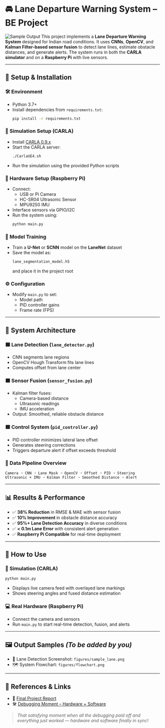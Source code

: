 # 🚘 Lane Departure Warning System – BE Project
![Sample Output](https://github.com/DevanshShukla1/ShunyaOS-internship/raw/main/output_image_new1.png)
This project implements a **Lane Departure Warning System** designed for Indian road conditions. It uses **CNNs**, **OpenCV**, and **Kalman Filter-based sensor fusion** to detect lane lines, estimate obstacle distances, and generate alerts. The system runs in both the **CARLA simulator** and on a **Raspberry Pi** with live sensors.

---

## 🔧 Setup & Installation

### 🛠 Environment
- Python 3.7+
- Install dependencies from `requirements.txt`:
  ```bash
  pip install -r requirements.txt
  ```

### 🚗 Simulation Setup (CARLA)
- Install [CARLA 0.9.x](https://carla.org/)
- Start the CARLA server:
  ```bash
  ./CarlaUE4.sh
  ```
- Run the simulation using the provided Python scripts

### 🍓 Hardware Setup (Raspberry Pi)
- Connect:
  - USB or Pi Camera
  - HC-SR04 Ultrasonic Sensor
  - MPU9250 IMU
- Interface sensors via GPIO/I2C
- Run the system using:
  ```bash
  python main.py
  ```

### 🧠 Model Training
- Train a **U-Net** or **SCNN** model on the **LaneNet** dataset
- Save the model as:
  ```bash
  lane_segmentation_model.h5
  ```
  and place it in the project root

### ⚙️ Configuration
- Modify `main.py` to set:
  - Model path
  - PID controller gains
  - Frame rate (FPS)

---

## 🧠 System Architecture

### 🟦 Lane Detection (`lane_detector.py`)
- CNN segments lane regions
- OpenCV Hough Transform fits lane lines
- Computes offset from lane center

### 🟧 Sensor Fusion (`sensor_fusion.py`)
- Kalman filter fuses:
  - Camera-based distance
  - Ultrasonic readings
  - IMU acceleration
- Output: Smoothed, reliable obstacle distance

### 🟩 Control System (`pid_controller.py`)
- PID controller minimizes lateral lane offset
- Generates steering corrections
- Triggers departure alert if offset exceeds threshold

### 🔁 Data Pipeline Overview
```
Camera ➝ CNN ➝ Lane Mask ➝ OpenCV ➝ Offset ➝ PID ➝ Steering
Ultrasonic + IMU ➝ Kalman Filter ➝ Smoothed Distance ➝ Alert
```

---

## 📊 Results & Performance

- ✅ **38% Reduction** in RMSE & MAE with sensor fusion
- ✅ **10% Improvement** in obstacle distance accuracy
- ✅ **95%+ Lane Detection Accuracy** in diverse conditions
- ✅ **< 0.1m Lane Error** with consistent alert generation
- ✅ **Raspberry Pi Compatible** for real-time deployment

---

## 🚀 How to Use

### 🔁 Simulation (CARLA)
```bash
python main.py
```
- Displays live camera feed with overlayed lane markings
- Shows steering angles and fused distance estimation

### 💻 Real Hardware (Raspberry Pi)
- Connect the camera and sensors
- Run `main.py` to start real-time detection, fusion, and alerts

---

## 🖼 Output Samples *(To be added by you)*

- 📸 Lane Detection Screenshot: `figures/sample_lane.png`
- 🗺️ System Flowchart: `figures/flowchart.png`

---

## 📁 References & Links

- 📄 [Final Project Report](https://drive.google.com/file/d/1SS0ge12Tv2Tw1IIAmbQRcIQPPEuCpQ-Z/view?usp=sharing)
- 🛠️ [Debugging Moment – Hardware + Software](https://drive.google.com/file/d/1SLndaCy9OinF8_4DfH-0Wq23ZRouUmL4/view?usp=drive_link)

> _That satisfying moment when all the debugging paid off and everything just worked — hardware and software finally in sync!_
